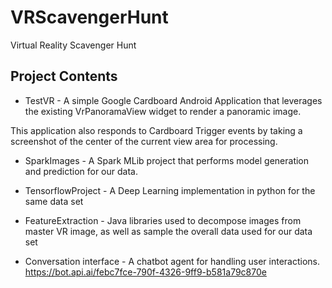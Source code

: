 # VRScavengerHunt
Virtual Reality Scavenger Hunt

## Project Contents

* TestVR - A simple Google Cardboard Android Application that leverages the existing VrPanoramaView widget to render a panoramic image.

This application also responds to Cardboard Trigger events by taking a screenshot of the center of the current view area for processing.

* SparkImages - A Spark MLib project that performs model generation and prediction for our data.

* TensorflowProject - A Deep Learning implementation in python for the same data set

* FeatureExtraction - Java libraries used to decompose images from master VR image, as well as sample the overall data used for our data set

* Conversation interface - A chatbot agent for handling user interactions.
https://bot.api.ai/febc7fce-790f-4326-9ff9-b581a79c870e

